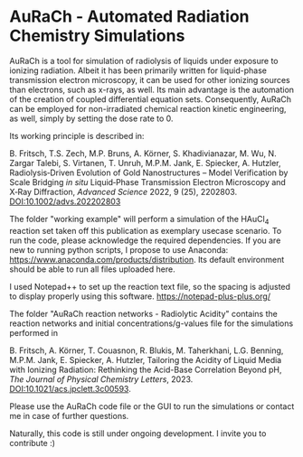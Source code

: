 # AuRaCh - Automated Radiation Chemistry Simulations

AuRaCh is a tool for simulation of radiolysis of liquids under exposure to ionizing radiation.
Albeit it has been primarily written for liquid-phase transmission electron microscopy, it can be used for other ionizing sources than electrons, such as x-rays, as well.
Its main advantage is the automation of the creation of coupled differential equation sets.
Consequently, AuRaCh can be employed for non-irradiated  chemical reaction kinetic engineering, as well, simply by setting the dose rate to 0. 

Its working principle is described in:

B. Fritsch, T.S. Zech, M.P. Bruns, A. Körner, S. Khadivianazar, M. Wu, N. Zargar Talebi, S. Virtanen, T. Unruh, M.P.M. Jank, E. Spiecker, A. Hutzler, Radiolysis‐Driven Evolution of Gold Nanostructures –
Model Verification by Scale Bridging _in situ_ Liquid‐Phase Transmission Electron
Microscopy and X‐Ray Diffraction, _Advanced Science_ 2022, 9 (25), 2202803. [DOI:10.1002/advs.202202803](https://doi.org/10.1002/advs.202202803)

The folder "working example" will perform a simulation of the HAuCl<sub>4</sub> reaction set taken off this publication as exemplary usecase scenario.
To run the code, please acknowledge the required dependencies.
If you are new to running python scripts, I propose to use Anaconda: https://www.anaconda.com/products/distribution.
Its default environment should be able to run all files uploaded here.

I used Notepad++ to set up the reaction text file, so the spacing is adjusted to display properly using this software. https://notepad-plus-plus.org/ 

The folder "AuRaCh reaction networks - Radiolytic Acidity" contains the reaction networks and initial concentrations/g-values file for the simulations performed in 

B. Fritsch, A. Körner, T. Couasnon, R. Blukis, M. Taherkhani, L.G. Benning, M.P.M. Jank, E. Spiecker, A. Hutzler, Tailoring the Acidity of Liquid Media with Ionizing Radiation: Rethinking the Acid-Base Correlation Beyond pH, _The Journal of Physical Chemistry Letters_, 2023. [DOI:10.1021/acs.jpclett.3c00593](https://doi.org/10.1021/acs.jpclett.3c00593).

Please use the AuRaCh code file or the GUI to run the simulations or contact me in case of further questions.


Naturally, this code is still under ongoing development. I invite you to contribute :)
